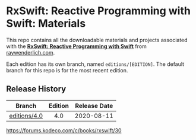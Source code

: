 # RxSwift: Reactive Programming with Swift: Materials

This repo contains all the downloadable materials and projects associated with the **[RxSwift: Reactive Programming with Swift](https://store.raywenderlich.com/products/rxswift)** from [raywenderlich.com](https://www.raywenderlich.com).

Each edition has its own branch, named `editions/[EDITION]`. The default branch for this repo is for the most recent edition.

## Release History

| Branch                                                                           | Edition | Release Date |
| -------------------------------------------------------------------------------- |:-------:|:------------:|
| [editions/4.0](https://github.com/raywenderlich/rxs-materials/tree/editions/4.0) | 4.0     | 2020-08-11   |



<https://forums.kodeco.com/c/books/rxswift/30>
